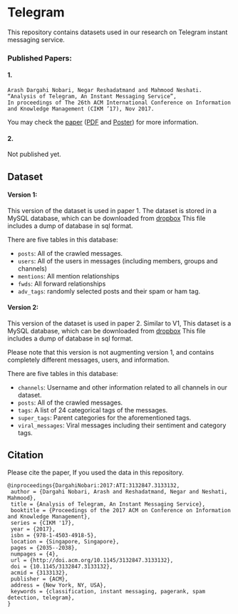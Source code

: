 # Telegram
This repository contains datasets used in our research on Telegram instant messaging service.

### Published Papers:
#### 1.

	Arash Dargahi Nobari, Negar Reshadatmand and Mahmood Neshati. “Analysis of Telegram, An Instant Messaging Service”,
	In proceedings of The 26th ACM International Conference on Information and Knowledge Management (CIKM ’17), Nov 2017.

You may check the [paper](https://dl.acm.org/citation.cfm?id=3133132) ([PDF](http://facultymembers.sbu.ac.ir/neshati/wp-content/uploads/2017/11/telegram.pdf) and [Poster](http://facultymembers.sbu.ac.ir/neshati/wp-content/uploads/2017/11/poster_CIKM.pdf)) for more information.

#### 2.
Not published yet.

## Dataset

#### Version 1:
This version of the dataset is used in paper 1. The dataset is stored in a MySQL database, which can be downloaded from [dropbox](https://www.dropbox.com/s/szcjfo5k4cxycxz/tg_public.zip) This file includes a dump of database in sql format.

There are five tables in this database:
- `posts`: All of the crawled messages.
- `users`: All of the users in messages (including members, groups and channels)
- `mentions`: All mention relationships
- `fwds`: All forward relationships
- `adv_tags`: randomly selected posts and their spam or ham tag.

#### Version 2:
This version of the dataset is used in paper 2. Similar to V1, This dataset is a MySQL database, which can be downloaded from [dropbox](https://www.dropbox.com/s/sokcxz35e4ta91l/tg_v2_public.zip) This file includes a dump of database in sql format.


Please note that this version is not augmenting version 1, and contains completely different messages, users, and information.


There are five tables in this database:
- `channels`: Username and other information related to all channels in our dataset.
- `posts`: All of the crawled messages.
- `tags`: A list of 24 categorical tags of the messages.
- `super_tags`: Parent categories for the aforementioned tags.
- `viral_messages`: Viral messages including their sentiment and category tags.


## Citation

Please cite the paper, If you used the data in this repository.

```
@inproceedings{DargahiNobari:2017:ATI:3132847.3133132,
 author = {Dargahi Nobari, Arash and Reshadatmand, Negar and Neshati, Mahmood},
 title = {Analysis of Telegram, An Instant Messaging Service},
 booktitle = {Proceedings of the 2017 ACM on Conference on Information and Knowledge Management},
 series = {CIKM '17},
 year = {2017},
 isbn = {978-1-4503-4918-5},
 location = {Singapore, Singapore},
 pages = {2035--2038},
 numpages = {4},
 url = {http://doi.acm.org/10.1145/3132847.3133132},
 doi = {10.1145/3132847.3133132},
 acmid = {3133132},
 publisher = {ACM},
 address = {New York, NY, USA},
 keywords = {classification, instant messaging, pagerank, spam detection, telegram},
} 
```
